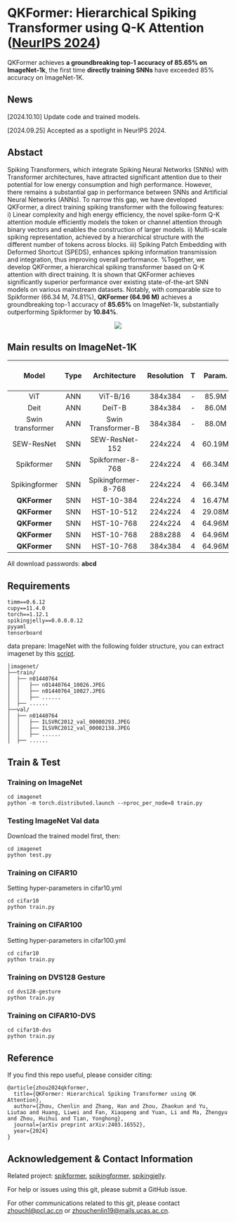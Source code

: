 # QKFormer: Hierarchical Spiking Transformer using Q-K Attention ([NeurIPS 2024](https://openreview.net/forum?id=AVd7DpiooC))

QKFormer achieves **a groundbreaking top-1 accuracy of **85.65%** on ImageNet-1k**, the first time **directly training SNNs** have exceeded 85% accuracy on ImageNet-1K.

## News

[2024.10.10] Update code and trained models.

[2024.09.25] Accepted as a spotlight in NeurIPS 2024.



## Abstact

Spiking Transformers, which integrate Spiking Neural Networks (SNNs) with Transformer architectures, have attracted significant attention due to their potential for low energy consumption and high performance. 
However, there remains a substantial gap in performance between SNNs and Artificial Neural Networks (ANNs). To narrow this gap, we have developed QKFormer, a direct training spiking transformer with the following features: 
i) Linear complexity and high energy efficiency, the novel spike-form Q-K attention module efficiently models the token or channel attention through binary vectors and enables the construction of larger models.
ii) Multi-scale spiking representation, achieved by a hierarchical structure with the different number of tokens across blocks. 
iii) Spiking Patch Embedding with Deformed Shortcut (SPEDS), enhances spiking information transmission and integration, thus improving overall performance. 
%Together, we develop QKFormer, a hierarchical spiking transformer based on Q-K attention with direct training. 
It is shown that QKFormer achieves significantly superior performance over existing state-of-the-art SNN models on various mainstream datasets. Notably, with comparable size to Spikformer (66.34 M, 74.81%), **QKFormer (64.96 M)** achieves a groundbreaking top-1 accuracy of **85.65%** on ImageNet-1k, substantially outperforming Spikformer by **10.84%**. 

<p align="center">
<img src="https://github.com/zhouchenlin2096/QKFormer/blob/master/imgs/QKFormer.png">
</p>


## Main results on ImageNet-1K

| Model                |  Type|  Architecture  | Resolution| T        | Param.      | Top-1 Acc (%)| Download |
| :---:                |:---: |:---: | :---:     | :---:    | :---:       |:---:      |:---:      |
| ViT                  | ANN | ViT-B/16| 384x384   | -         |  85.9M     |  77.9    |   -       |
| Deit                 | ANN | DeiT-B | 384x384   | -         |  86.0M     |  83.1    |   -       |
| Swin transformer     | ANN | Swin Transformer-B | 384x384   | -        |  88.0M     |  84.5    |   -       |
| SEW-ResNet           | SNN | SEW-ResNet-152 | 224x224   | 4         |  60.19M     |  69.26    |   -       |
| Spikformer           | SNN | Spikformer-8-768 | 224x224   | 4         |  66.34M     |  74.81    |   -       |
| Spikingformer        | SNN | Spikingformer-8-768 | 224x224   | 4        |  66.34M     |  75.85    |   -       |
| **QKFormer**             | SNN | HST-10-384 | 224x224   | 4         | 16.47M     |  **78.80**      |   [link](https://pan.baidu.com/s/1mX0jQyKZ5p6ZDzvMVeY20A)   |
| **QKFormer**             | SNN | HST-10-512 | 224x224   | 4         | 29.08M     |  **82.04**      |     [link](https://pan.baidu.com/s/1luWM1L8gV3BI7REh4MgbkA)    |
| **QKFormer**             | SNN | HST-10-768 | 224x224   | 4         |  64.96M     |   **84.22**    |   [link](https://pan.baidu.com/s/1WJW1wC0Vs-lvGjYr5pGV_w)        | 
| **QKFormer**             | SNN | HST-10-768 | 288x288   | 4         |  64.96M     |   **85.25**     |   [link](https://pan.baidu.com/s/1UaqY98UqJPJbosKfY103Jg)      | 
| **QKFormer**             | SNN | HST-10-768 | 384x384   | 4         |  64.96M     |  **85.65**  |   [link](https://pan.baidu.com/s/1gRAZR9gkMr5ScHK-kwZAnw)        | 

All download passwords: **abcd**


## Requirements

```
timm==0.6.12
cupy==11.4.0
torch==1.12.1
spikingjelly==0.0.0.0.12
pyyaml
tensorboard
```

data prepare: ImageNet with the following folder structure, you can extract imagenet by this [script](https://gist.github.com/BIGBALLON/8a71d225eff18d88e469e6ea9b39cef4).

```
│imagenet/
├──train/
│  ├── n01440764
│  │   ├── n01440764_10026.JPEG
│  │   ├── n01440764_10027.JPEG
│  │   ├── ......
│  ├── ......
├──val/
│  ├── n01440764
│  │   ├── ILSVRC2012_val_00000293.JPEG
│  │   ├── ILSVRC2012_val_00002138.JPEG
│  │   ├── ......
│  ├── ......
```

## Train & Test
### Training  on ImageNet
```
cd imagenet
python -m torch.distributed.launch --nproc_per_node=8 train.py
```

### Testing ImageNet Val data
Download the trained model first, then:
```
cd imagenet
python test.py
```

### Training  on CIFAR10
Setting hyper-parameters in cifar10.yml
```
cd cifar10
python train.py
```

### Training  on CIFAR100
Setting hyper-parameters in cifar100.yml
```
cd cifar10
python train.py
```

### Training  on DVS128 Gesture
```
cd dvs128-gesture
python train.py
```

### Training  on CIFAR10-DVS
```
cd cifar10-dvs
python train.py
```

## Reference
If you find this repo useful, please consider citing:
```
@article{zhou2024qkformer,
  title={QKFormer: Hierarchical Spiking Transformer using QK Attention},
  author={Zhou, Chenlin and Zhang, Han and Zhou, Zhaokun and Yu, Liutao and Huang, Liwei and Fan, Xiaopeng and Yuan, Li and Ma, Zhengyu and Zhou, Huihui and Tian, Yonghong},
  journal={arXiv preprint arXiv:2403.16552},
  year={2024}
}
```


## Acknowledgement & Contact Information
Related project: [spikformer](https://github.com/ZK-Zhou/spikformer), [spikingformer](https://github.com/zhouchenlin2096/Spikingformer), [spikingjelly](https://github.com/fangwei123456/spikingjelly).

For help or issues using this git, please submit a GitHub issue. 

For other communications related to this git, please contact zhouchl@pcl.ac.cn or zhouchenlin19@mails.ucas.ac.cn.
